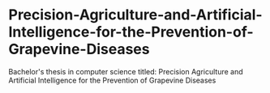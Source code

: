 # Precision-Agriculture-and-Artificial-Intelligence-for-the-Prevention-of-Grapevine-Diseases
Bachelor's thesis in computer science titled: Precision Agriculture and Artificial Intelligence for the Prevention of Grapevine Diseases
